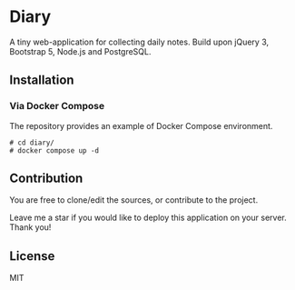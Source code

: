 # Diary

A tiny web-application for collecting daily notes. Build upon jQuery 3, Bootstrap 5, Node.js and PostgreSQL.

## Installation

### Via Docker Compose

The repository provides an example of Docker Compose environment.

```
# cd diary/
# docker compose up -d
```

## Contribution

You are free to clone/edit the sources, or contribute to the project.

Leave me a star if you would like to deploy this application on your server. Thank you!

## License

MIT
